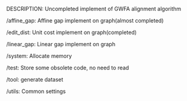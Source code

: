 DESCRIPTION: Uncompleted implement of GWFA alignment algorithm

/affine_gap: Affine gap implement on graph(almost completed)

/edit_dist: Unit cost implement on graph(completed)

/linear_gap: Linear gap implement on graph

/system: Allocate memory

/test:  Store some obsolete code, no need to read

/tool: generate dataset

/utils: Common settings

